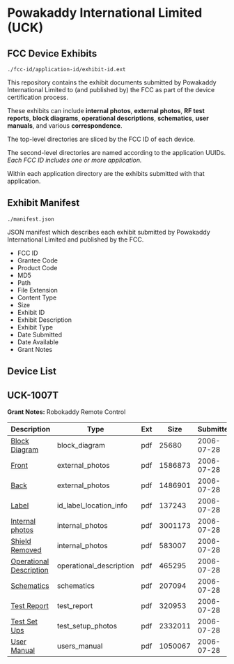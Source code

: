 # Powakaddy International Limited (UCK)
## FCC Device Exhibits

```
./fcc-id/application-id/exhibit-id.ext
```

This repository contains the exhibit documents submitted by Powakaddy International Limited to (and published by) the FCC as part of the device certification process.

These exhibits can include **internal photos**, **external photos**, **RF test reports**, **block diagrams**, **operational descriptions**, **schematics**, **user manuals**, and various **correspondence**.

The top-level directories are sliced by the FCC ID of each device.

The second-level directories are named according to the application UUIDs. *Each FCC ID includes one or more application.*

Within each application directory are the exhibits submitted with that application. 

## Exhibit Manifest

```
./manifest.json
```

JSON manifest which describes each exhibit submitted by Powakaddy International Limited and published by the FCC.

- FCC ID
- Grantee Code
- Product Code
- MD5
- Path
- File Extension
- Content Type
- Size
- Exhibit ID
- Exhibit Description
- Exhibit Type
- Date Submitted
- Date Available
- Grant Notes

## Device List
## UCK-1007T
**Grant Notes:** Robokaddy Remote Control

| Description | Type | Ext | Size | Submitted | Available |
| ----------- | ---- | --- | ---- | --------- | --------- |
| [Block Diagram](UCK-1007T/8760ade0859668a70f4ffa900b28cd7f/687553.pdf) | block_diagram | pdf | 25680 | 2006-07-28 | 2006-07-28 |
| [Front](UCK-1007T/8760ade0859668a70f4ffa900b28cd7f/687554.pdf) | external_photos | pdf | 1586873 | 2006-07-28 | 2006-07-28 |
| [Back](UCK-1007T/8760ade0859668a70f4ffa900b28cd7f/687555.pdf) | external_photos | pdf | 1486901 | 2006-07-28 | 2006-07-28 |
| [Label](UCK-1007T/8760ade0859668a70f4ffa900b28cd7f/687556.pdf) | id_label_location_info | pdf | 137243 | 2006-07-28 | 2006-07-28 |
| [Internal  photos](UCK-1007T/8760ade0859668a70f4ffa900b28cd7f/687557.pdf) | internal_photos | pdf | 3001173 | 2006-07-28 | 2006-07-28 |
| [Shield Removed](UCK-1007T/8760ade0859668a70f4ffa900b28cd7f/687558.pdf) | internal_photos | pdf | 583007 | 2006-07-28 | 2006-07-28 |
| [Operational Description](UCK-1007T/8760ade0859668a70f4ffa900b28cd7f/687531.pdf) | operational_description | pdf | 465295 | 2006-07-28 | 2006-07-28 |
| [Schematics](UCK-1007T/8760ade0859668a70f4ffa900b28cd7f/687560.pdf) | schematics | pdf | 207094 | 2006-07-28 | 2006-07-28 |
| [Test Report](UCK-1007T/8760ade0859668a70f4ffa900b28cd7f/687561.pdf) | test_report | pdf | 320953 | 2006-07-28 | 2006-07-28 |
| [Test Set Ups](UCK-1007T/8760ade0859668a70f4ffa900b28cd7f/687562.pdf) | test_setup_photos | pdf | 2332011 | 2006-07-28 | 2006-07-28 |
| [User Manual](UCK-1007T/8760ade0859668a70f4ffa900b28cd7f/687563.pdf) | users_manual | pdf | 1050067 | 2006-07-28 | 2006-07-28 |
